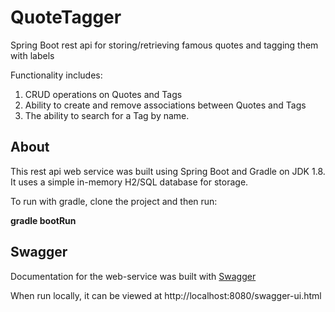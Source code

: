 # QuoteTagger
Spring Boot rest api for storing/retrieving famous quotes and tagging them with labels

Functionality includes:

1) CRUD operations on Quotes and Tags
2) Ability to create and remove associations between Quotes and Tags
3) The ability to search for a Tag by name.

## About

This rest api web service was built using Spring Boot and Gradle on JDK 1.8.  It uses a simple in-memory H2/SQL database for storage.

To run with gradle, clone the project and then run:

**gradle bootRun**

## Swagger

Documentation for the web-service was built with [Swagger](https://swagger.io)

When run locally, it can be viewed at http://localhost:8080/swagger-ui.html
